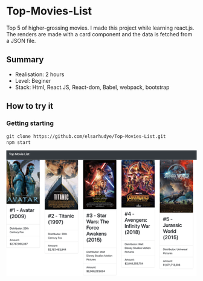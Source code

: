 # Top-Movies-List

Top 5 of higher-grossing movies. 
I made this project while learning react.js. The renders are made with a card component and the data is fetched from a JSON file. 

## Summary

- Realisation: 2 hours 
- Level: Beginer
- Stack: Html, React.JS, React-dom, Babel, webpack, bootstrap

## How to try it

### Getting starting
````
git clone https://github.com/elsarhudye/Top-Movies-List.git
npm start

````



![Alt text](./github_media/img1.png?raw=true "Top Movies List project")
